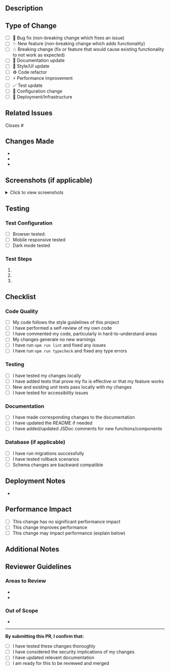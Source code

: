 ## Description

<!-- Provide a brief description of the changes in this PR -->

## Type of Change

<!-- Mark the relevant option with an "x" -->

- [ ] 🐛 Bug fix (non-breaking change which fixes an issue)
- [ ] ✨ New feature (non-breaking change which adds functionality)
- [ ] 💥 Breaking change (fix or feature that would cause existing functionality to not work as expected)
- [ ] 📝 Documentation update
- [ ] 🎨 Style/UI update
- [ ] ♻️ Code refactor
- [ ] ⚡ Performance improvement
- [ ] ✅ Test update
- [ ] 🔧 Configuration change
- [ ] 🚀 Deployment/Infrastructure

## Related Issues

<!-- Link any related issues here using #issue_number -->

Closes #

## Changes Made

<!-- List the specific changes made in this PR -->

-
-
-

## Screenshots (if applicable)

<!-- Add screenshots to help explain your changes -->

<details>
<summary>Click to view screenshots</summary>

<!-- Add your screenshots here -->

</details>

## Testing

<!-- Describe the tests you ran to verify your changes -->

### Test Configuration

- [ ] Browser tested: <!-- Chrome, Firefox, Safari, Edge -->
- [ ] Mobile responsive tested
- [ ] Dark mode tested

### Test Steps

1.
2.
3.

## Checklist

<!-- Mark completed items with an "x" -->

### Code Quality

- [ ] My code follows the style guidelines of this project
- [ ] I have performed a self-review of my own code
- [ ] I have commented my code, particularly in hard-to-understand areas
- [ ] My changes generate no new warnings
- [ ] I have run `npm run lint` and fixed any issues
- [ ] I have run `npm run typecheck` and fixed any type errors

### Testing

- [ ] I have tested my changes locally
- [ ] I have added tests that prove my fix is effective or that my feature works
- [ ] New and existing unit tests pass locally with my changes
- [ ] I have tested for accessibility issues

### Documentation

- [ ] I have made corresponding changes to the documentation
- [ ] I have updated the README if needed
- [ ] I have added/updated JSDoc comments for new functions/components

### Database (if applicable)

- [ ] I have run migrations successfully
- [ ] I have tested rollback scenarios
- [ ] Schema changes are backward compatible

## Deployment Notes

<!-- Any special instructions for deployment? Environment variables needed? -->

-

## Performance Impact

<!-- Describe any performance implications of your changes -->

- [ ] This change has no significant performance impact
- [ ] This change improves performance
- [ ] This change may impact performance (explain below)

## Additional Notes

<!-- Any additional information that reviewers should know -->

## Reviewer Guidelines

<!-- Help reviewers know what to focus on -->

### Areas to Review

-
-

### Out of Scope

<!-- What is intentionally not addressed in this PR -->

-

---

**By submitting this PR, I confirm that:**

- [ ] I have tested these changes thoroughly
- [ ] I have considered the security implications of my changes
- [ ] I have updated relevant documentation
- [ ] I am ready for this to be reviewed and merged
